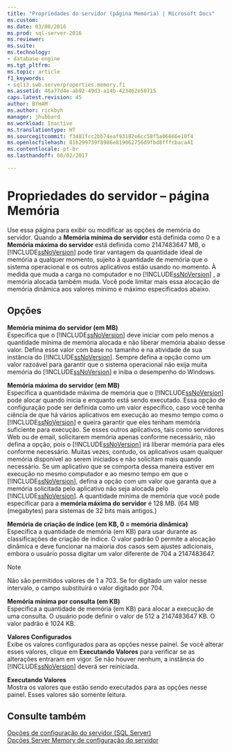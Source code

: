 ```yaml
---
title: "Propriedades do servidor (página Memória) | Microsoft Docs"
ms.custom: 
ms.date: 03/08/2016
ms.prod: sql-server-2016
ms.reviewer: 
ms.suite: 
ms.technology:
- database-engine
ms.tgt_pltfrm: 
ms.topic: article
f1_keywords:
- sql13.swb.serverproperties.memory.f1
ms.assetid: 46a77d4e-ab92-49d3-a14b-423462e50715
caps.latest.revision: 45
author: BYHAM
ms.author: rickbyh
manager: jhubbard
ms.workload: Inactive
ms.translationtype: HT
ms.sourcegitcommit: f3481fcc2bb74eaf93182e6cc58f5a06666e10f4
ms.openlocfilehash: 81b299739f8986e819062756d9fbd8fffcbaca41
ms.contentlocale: pt-br
ms.lasthandoff: 08/02/2017

---
```

# <a name="server-properties---memory-page"></a>Propriedades do servidor – página Memória
  Use essa página para exibir ou modificar as opções de memória do servidor. Quando a **Memória mínima do servidor** está definida como 0 e a **Memória máxima do servidor** está definida como 2147483647 MB, o [!INCLUDE[ssNoVersion](../../includes/ssnoversion-md.md)] pode tirar vantagem da quantidade ideal de memória a qualquer momento, sujeito à quantidade de memória que o sistema operacional e os outros aplicativos estão usando no momento. À medida que muda a carga no computador e no [!INCLUDE[ssNoVersion](../../includes/ssnoversion-md.md)] , a memória alocada também muda. Você pode limitar mais essa alocação de memória dinâmica aos valores mínimo e máximo especificados abaixo.  
  
## <a name="options"></a>Opções  
 **Memória mínima do servidor (em MB)**  
 Especifica que o [!INCLUDE[ssNoVersion](../../includes/ssnoversion-md.md)] deve iniciar com pelo menos a quantidade mínima de memória alocada e não liberar memória abaixo desse valor. Defina esse valor com base no tamanho e na atividade de sua instância do [!INCLUDE[ssNoVersion](../../includes/ssnoversion-md.md)]. Sempre defina a opção como um valor razoável para garantir que o sistema operacional não exija muita memória do [!INCLUDE[ssNoVersion](../../includes/ssnoversion-md.md)] e iniba o desempenho do Windows.  
  
 **Memória máxima do servidor (em MB)**  
 Especifica a quantidade máxima de memória que o [!INCLUDE[ssNoVersion](../../includes/ssnoversion-md.md)] pode alocar quando inicia e enquanto está sendo executado. Essa opção de configuração pode ser definida como um valor específico, caso você tenha ciência de que há vários aplicativos em execução ao mesmo tempo como o [!INCLUDE[ssNoVersion](../../includes/ssnoversion-md.md)] e queira garantir que eles tenham memória suficiente para execução. Se esses outros aplicativos, tais como servidores Web ou de email, solicitarem memória apenas conforme necessário, não defina a opção, pois o [!INCLUDE[ssNoVersion](../../includes/ssnoversion-md.md)] irá liberar memória para eles conforme necessário. Muitas vezes, contudo, os aplicativos usam qualquer memória disponível ao serem iniciados e não solicitam mais quando necessário. Se um aplicativo que se comporta dessa maneira estiver em execução no mesmo computador e ao mesmo tempo em que o [!INCLUDE[ssNoVersion](../../includes/ssnoversion-md.md)], defina a opção com um valor que garanta que a memória solicitada pelo aplicativo não seja alocada pelo [!INCLUDE[ssNoVersion](../../includes/ssnoversion-md.md)]. A quantidade mínima de memória que você pode especificar para a **memória máxima do servidor** é 128 MB. (64 MB (megabytes) para sistemas de 32 bits mais antigos.)  
  
 **Memória de criação de índice (em KB, 0 = memória dinâmica)**  
 Especifica a quantidade de memória (em KB) para usar durante as classificações de criação de índice. O valor padrão 0 permite a alocação dinâmica e deve funcionar na maioria dos casos sem ajustes adicionais, embora o usuário possa digitar um valor diferente de 704 a 2147483647.  
  
> [!NOTE]  
>  Não são permitidos valores de 1 a 703. Se for digitado um valor nesse intervalo, o campo substituirá o valor digitado por 704.  
  
 **Memória mínima por consulta (em KB)**  
 Especifica a quantidade de memória (em KB) para alocar a execução de uma consulta. O usuário pode definir o valor de 512 a 2147483647 KB. O valor padrão é 1024 KB.  
  
 **Valores Configurados**  
 Exibe os valores configurados para as opções nesse painel. Se você alterar esses valores, clique em **Executando Valores** para verificar se as alterações entraram em vigor. Se não houver nenhum, a instância do [!INCLUDE[ssNoVersion](../../includes/ssnoversion-md.md)] deverá ser reiniciada.  
  
 **Executando Valores**  
 Mostra os valores que estão sendo executados para as opções nesse painel. Esses valores são somente leitura.  
  
## <a name="see-also"></a>Consulte também  
 [Opções de configuração do servidor &#40;SQL Server&#41;](../../database-engine/configure-windows/server-configuration-options-sql-server.md)   
 [Opções Server Memory de configuração do servidor](../../database-engine/configure-windows/server-memory-server-configuration-options.md)  
  
  

